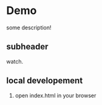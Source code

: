 # Demo

some description!

## subheader

watch.

## local developement

1. open index.html in your browser